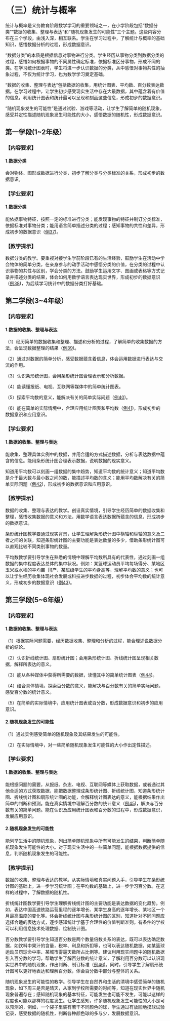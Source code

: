 # （三）统计与概率

统计与概率是义务教育阶段数学学习的重要领域之一，在小学阶段包括“数据分类”“数据的收集、整理与表达”和“随机现象发生的可能性”三个主题。这些内容分布在三个学段，由浅入深，相互联系。学生在学习过程中，了解统计与概率的基础知识，感悟数据分析的过程，形成数据意识。

“数据分类”的本质是根据信息对事物进行分类。学生经历从事物分类到数据分类的过程，感悟如何根据事物的不同属性确定标准，依据标准区分事物，形成不同的类。在学习统计图表时，学生将进一步认识数据的分类，从中感悟对事物共性的抽象过程，不仅为统计学习，也为数学学习奠定基础。

“数据的收集、整理与表达“包括数据的收集，用统计图表、平均数、百分数表达数据。在学习过程中，让学生初步感受现实生活中存在大最数据，其中蕴含着有价值的信息，利用统计图表和统计最可以呈现和刻画这些信息，形成初步的数据意识。

“随机现象发生的可能性”是通过试验、游戏等活动，让学生了解简单的随机现象，感受并定性描述随机现象发生可能性的大小，感悟数据的随机性，形成数据意识。

## 第一学段(1~2年级）

### 【内容要求】

#### 1.数据分类

会对物体、图形或数据进行分类，初步了解分类与分类标准的关系，形成初步的数据意识。

### 【学业要求】

#### 1.数据分类

能依据事物特征，按照一定的标准进行分类；能发现事物的特征并制订分类标准，依据标准对事物分类；能用语言简单描述分类的过程；感知事物的共性和差异，形成初步的数据意识（[例37](/fulu1?id=l37))。

### 【教学提示】

数据分类的教学。要重视对接学生学前阶段已有的生活经验，鼓励学生在活动中学会物体的简单分类，在亲身参与的动手活动中感悟分类的价值，在分类的过程中认识事物的共性与区别，学会分类的方法。鼓励学生运用文字、图画或表格等方式记录并描述分类的结果，体会如何用数学语言表达现实世界，形成初步的数据意识（[例38](/fulu1?id=l38))，为后续学习统计中的数据分类打好基础。

## 第二学段(3~4年级）

### 【内容要求】

#### 1.数据的收集、整理与表达

（1）经历简单的数据收集和整理、描述和分析的过程，了解简单的收集数据的方法，会呈现数据整理的结果（[例39](/fulu1?id=l39))。

（2）通过对数据的简单分析，感受数据蕴含着信息，体会运用数据进行表达与交流的作用。

（3）认识条形统计图，会用条形统计图合理表示和分析数据。

（4）能读懂报纸、电视、互联网等媒体中的简单统计图表。

（5）探索平均数的意义，能解决有关的简单实际问题（[例40](/fulu1?id=l40))。

（6）能在简单的实际情境中，合理应用统计图表和平均数（[例41](/fulu1?id=l41))，形成初步的数据意识和应用意识。

### 【学业要求】

#### 1.数据的收集、整理与表达

能收集、整理具体实例中的数据，并用合适的方式描述数据，分析与表达数据中蕴含的信息。能用条形统计图合理表示数据，说明数据的现实意义。

知道用平均数可以刻画一组数据的集中趋势，知道平均数的统计意义；知道平均数是介于最大数与最小数之间的数，能描述平均数的含义；能用平均数解决有关的简单实际问题（[例42](/fulu1?id=l42))，形成初步的数据意识和应用意识。

### 【教学提示】

数据的收集、整理与表达的教学。创设真实情境，引导学生经历简单的数据收集和整理，感悟收集数据的意义和方法，用数学语言表达数据所蕴含的信息，形成初步的数据意识。

条形统计图教学要通过现实背景，让学生理解条形统计图中横轴和纵轴的意义及二者之间的关联，知道条形统计图的主要功能是表达数量的多少，借助条形统计图可以直观比较不同类别事物的数量。

平均数教学要引导学生在熟悉的情境中理解平均数所具有的代表性，通过刻画一组数据的集中程度表达总体的集中状况。例如：某篮球运动员平均每场得分、某地区玉米或水稻的平均亩［l]产、某班级学生的平均身高等，理解平均数的意义；也可以让学生经历收集体现社会发展或科技进步数据的过程，初步体会平均数的统计意义，形成初步的数据意识（[例43](/fulu1?id=l43))。

## 第三学段(5~6年级）

### 【内容要求】

#### 1.数据的收集、整理与表达

（1）根据实际问题需要，经历数据收集、整理和分析的过程，能合理述说数据分析的结论。

（2）认识折线统计图、扇形统计图；会用条形统计图、折线统计图呈现相关数据，解释所表达的意义。

（3）能从各种媒体中获得所需要的数据，读懂其中的简单统计图表（[例44](/fulu1?id=l44))。

（4）结合具体情境，探索百分数的意义，能解决与百分数有关的简单实际问题，感受百分数的统计意义。

（5）在简单的实际情境中，应用统计图表或百分数，形成数据意识和初步的应用意识。

#### 2.随机现象发生的可能性

（1）通过实例感受简单的随机现象及其结果发生的可能性。

（2）在实际情境中，对一些简单随机现象发生可能性的大小作出定性描述。

### 【学业要求】

#### 1.数据的收集、整理与表达

能根据问题的需要，从报纸、杂志、电视、互联网等媒体上获取数据，或者通过其他合适的方式获取数据，能把数据整理成条形统计图、折线统计图，知道条形统计图、折线统计图和扇形统计图的功能，会解释统计图表达的意义，能根据结果作出简单的判断和预测。能在真实情境中理解百分数的统计意义（[例45](/fulu1?id=l45))，解决与百分数有关的简单问题。能在认识及应用统计图表和百分数的过程中，形成数据意识，发展应用意识。

#### 2.随机现象发生的可能性

能列举生活中的随机现象，列出简单随机现象中所有可能发生的结果，判断简单随机现象发生可能性的大小。对于现实生活中的一些简单问题，能根据数据提供的信息，判断随机现象发生的可能性。

### 【教学提示】

数据的收集、整理与表达的教学。从实际情境和真实问题入手，引导学生在条形统计图的基础上，进一步学习统计图；在平均数的基础上，进一步学习百分数。在这样的过程中，了解数据的随机性。

折线统计图教学要引导学生理解折线统计图的主要功能是表达数据的变化趋势。例如，表达中国高速铁路运营里程的逐年增长、某学生身高的逐年增长、某地区一个月最高温度的变化等。体会折线统计图与条形统计图的区别，知道针对不同问题应选择合适的表达方式，逐步感知统计学基于合理性的价值判断准则。有条件的学校可以利用信息技术处理数据、绘制统计图。

百分数教学要引导学生知道百分数是两个数量倍数关系的表达，既可以表达确定数据，如饮料中果汁的含量，税率、利息和折扣等，也可以表达随机数据，如某篮球运动员罚球命中率、某城市雾霾天数所占比例等。建议利用现实间题中的随机数据引入百分数的学习，帮助学生了解百分数的统计意义，了解利用百分数可以认识现实世界中的随机现象，作出判断、制订标准（[例46](/fulu1?id=l46))。同时，引导学生了解扇形统计图可以更好地表达和理解百分数，体会百分数中部分与整体的关系。

随机现象发生的可能性的教学。引导学生在自然界和生活的清境中感受简单的随机现象，如下周三是否是晴天，从家到学校所需要的时间等，知道在现实世界中随机现象普遍存在；感知随机现象的基本特征，可能发生也可能不发生，可能以这样的程度也可能以那样的程度发生。让学生感知，许多随机现象发生可能性的大小是可以预测的，例如，一个袋子里装有若干不同颜色的球，学生通过有放回地摸球试验记录，感受数据的随机性，判断各种颜色球的多与少，发展数据意识。